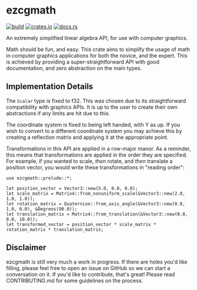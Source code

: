 # ezcgmath

[![build](https://github.com/Joseph-LeGrice/ezcgmath/workflows/build/badge.svg?branch=master)](https://github.com/Joseph-LeGrice/ezcgmath/actions)
[![crates.io](https://img.shields.io/crates/v/ezcgmath)](https://crates.io/crates/ezcgmath)
[![docs.rs](https://docs.rs/ezcgmath/badge.svg)](https://docs.rs/ezcgmath/)

An extremely simplified linear algebra API, for use with computer graphics.

Math should be fun, and easy. This crate aims to simplify the usage of math in 
computer graphics applications for both the novice, and the expert. This is achieved
by providing a super-straightforward API with good documentation, and zero abstraction on the
main types.

## Implementation Details

The `Scalar` type is fixed to f32. This was chosen due to its straightforward compatibility with graphics APIs.
It is up to the user to create their own abstractions if any limits are hit due to this.

The coordinate system is fixed to being left handed, with Y as up. If you wish to convert to a different 
coordinate system you may achieve this by creating a reflection matrix and applying it at the appropriate point.

Transformations in this API are applied in a row-major manor. As a reminder, this means that 
transformations are applied in the order they are specified.
For example, if you wanted to scale, _then_ rotate, and _then_ translate a position vector,
you would write these transformations in "reading order":

```
use ezcgmath::prelude::*;

let position_vector = Vector3::new(5.0, 0.0, 0.0);
let scale_matrix = Matrix4::from_nonuniform_scale(&Vector3::new(2.0, 1.0, 1.0));
let rotation_matrix = Quaternion::from_axis_angle(&Vector3::new(0.0, 1.0, 0.0), &Degrees(90.0));
let translation_matrix = Matrix4::from_translation(&Vector3::new(0.0, 0.0, 10.0));
let transformed_vector = position_vector * scale_matrix * rotation_matrix * translation_matrix;
```

## Disclaimer
ezcgmath is still very much a work in progress. If there are holes you'd like filling, 
please feel free to open an issue on GitHub so we can start a conversation on it. If you'd like to 
contribute, that's great! Please read CONTRIBUTING.md for some guidelines on the process.
